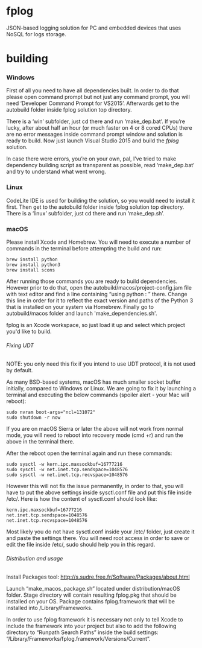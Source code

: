 # fplog
JSON-based logging solution for PC and embedded devices that uses NoSQL for logs storage.

# building

### Windows
First of all you need to have all dependencies built. In order to do that please open command prompt but not just any command prompt, you will need ‘Developer Command Prompt for VS2015’. Afterwards get to the autobuild folder inside fplog solution top directory.

There is a ‘win’ subfolder, just cd there and run ‘make_dep.bat’. If you’re lucky, after about half an hour (or much faster on 4 or 8 cored CPUs) there are no error messages inside command prompt window and solution is ready to build. Now just launch Visual Studio 2015 and build the *fplog* solution.

In case there were errors, you’re on your own, pal, I’ve tried to make dependency building script as transparent as possible, read ‘make_dep.bat’ and try to understand what went wrong.

### Linux
CodeLite IDE is used for building the solution, so you would need to install it first. Then get to the autobuild folder inside fplog solution top directory.
There is a ‘linux’ subfolder, just cd there and run ‘make_dep.sh’.

### macOS
Please install Xcode and Homebrew. You will need to execute a number of commands in the terminal before attempting the build and run:

    brew install python
    brew install python3
    brew install scons

After running those commands you are ready to build dependencies. However prior to do that, open the autobuild/macos/project-config.jam file with text editor and find a line containing “using python : ” there.
Change this line in order for it to reflect the exact version and paths of the Python 3 that is installed on your system via Homebrew. Finally go to autobuild/macos folder and launch 'make_dependencies.sh'.

fplog is an Xcode workspace, so just load it up and select which project you'd like to build.


###### Fixing UDT
NOTE: you only need this fix if you intend to use UDT protocol, it is not used by default.

As many BSD-based systems, macOS has much smaller socket buffer initially, compared to Windows or Linux. We are going to fix it by launching a terminal and executing the below commands (spoiler alert - your Mac will reboot):

    sudo nvram boot-args="ncl=131072"
    sudo shutdown -r now

If you are on macOS Sierra or later the above will not work from normal mode, you will need to reboot into recovery mode (cmd +r) and run the above in the terminal there.

After the reboot open the terminal again and run these commands:

    sudo sysctl -w kern.ipc.maxsockbuf=16777216
    sudo sysctl -w net.inet.tcp.sendspace=1048576
    sudo sysctl -w net.inet.tcp.recvspace=1048576

However this will not fix the issue permanently, in order to that, you will have to put the above settings inside sysctl.conf file and put this file inside /etc/. Here is how the content of sysctl.conf should look like:

    kern.ipc.maxsockbuf=16777216
    net.inet.tcp.sendspace=1048576
    net.inet.tcp.recvspace=1048576

Most likely you do not have sysctl.conf inside your /etc/ folder, just create it and paste the settings there. You will need root access in order to save or edit the file inside /etc/, sudo should help you in this regard.

###### Distribution and usage
Install Packages tool: http://s.sudre.free.fr/Software/Packages/about.html

Launch “make_macos_package.sh” located under distribution/macOS folder. Stage directory will contain resulting fplog.pkg that should be installed on your OS. Package contains fplog.framework that will be installed into /Library/Frameworks.

In order to use fplog framework it is necessary not only to tell Xcode to include the framework into your project but also to add the following directory to “Runpath Search Paths” inside the build settings: “/Library/Frameworks/fplog.framework/Versions/Current”.
